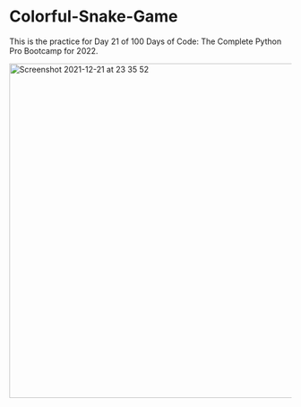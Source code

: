 # Colorful-Snake-Game
This is the practice for Day 21 of 100 Days of Code: The Complete Python Pro Bootcamp for 2022.

<img width="597" alt="Screenshot 2021-12-21 at 23 35 52" src="https://user-images.githubusercontent.com/87034968/147012603-09ae3c4d-7337-48fb-8fce-cc4c77fdf4e6.png">
